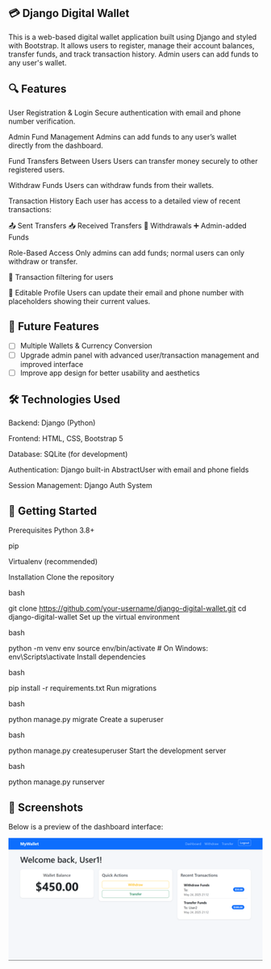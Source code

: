 ## 💳 Django Digital Wallet
This is a web-based digital wallet application built using Django and styled with Bootstrap. It allows users to register, manage their account balances, transfer funds, and track transaction history. Admin users can add funds to any user's wallet.

## 🔍 Features
User Registration & Login
Secure authentication with email and phone number verification.

Admin Fund Management
Admins can add funds to any user’s wallet directly from the dashboard.

Fund Transfers Between Users
Users can transfer money securely to other registered users.

Withdraw Funds
Users can withdraw funds from their wallets.

Transaction History
Each user has access to a detailed view of recent transactions:

📤 Sent Transfers
📥 Received Transfers
💸 Withdrawals
➕ Admin-added Funds

Role-Based Access
Only admins can add funds; normal users can only withdraw or transfer.

🔽 Transaction filtering for users

📝 Editable Profile
Users can update their email and phone number with placeholders showing their current values.



## 📅 Future Features

- [ ] Multiple Wallets & Currency Conversion
- [ ] Upgrade admin panel with advanced user/transaction management and improved interface
- [ ] Improve app design for better usability and aesthetics

## 🛠️ Technologies Used
Backend: Django (Python)

Frontend: HTML, CSS, Bootstrap 5

Database: SQLite (for development)

Authentication: Django built-in AbstractUser with email and phone fields

Session Management: Django Auth System

## 🚀 Getting Started
Prerequisites
Python 3.8+

pip

Virtualenv (recommended)

Installation
Clone the repository

bash

git clone https://github.com/your-username/django-digital-wallet.git
cd django-digital-wallet
Set up the virtual environment

bash

python -m venv env
source env/bin/activate  # On Windows: env\Scripts\activate
Install dependencies

bash

pip install -r requirements.txt
Run migrations

bash

python manage.py migrate
Create a superuser

bash

python manage.py createsuperuser
Start the development server

bash

python manage.py runserver

## 📸 Screenshots

Below is a preview of the dashboard interface:

![Dashboard Screenshot](screenshots/dashboard.png)

